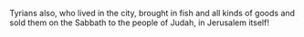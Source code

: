Tyrians also, who lived in the city, brought in fish and all kinds of goods and sold them on the Sabbath to the people of Judah, in Jerusalem itself!
